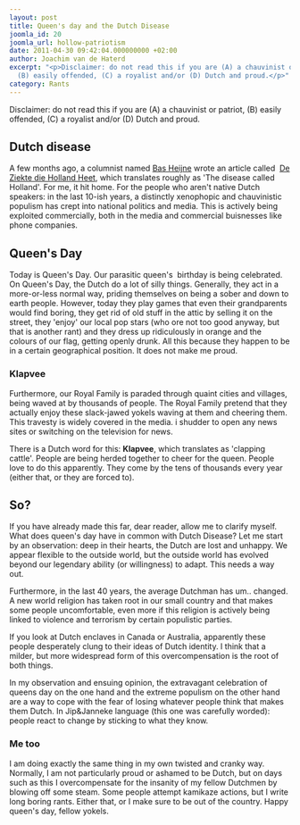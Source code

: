 ```yaml
---
layout: post
title: Queen's day and the Dutch Disease
joomla_id: 20
joomla_url: hollow-patriotism
date: 2011-04-30 09:42:04.000000000 +02:00
author: Joachim van de Haterd
excerpt: "<p>Disclaimer: do not read this if you are (A) a chauvinist or patriot,
  (B) easily offended, (C) a royalist and/or (D) Dutch and proud.</p>"
category: Rants
---
```

<p>Disclaimer: do not read this if you are (A) a chauvinist or patriot, (B) easily offended, (C) a royalist and/or (D) Dutch and proud.</p>

<h2>Dutch disease</h2>
<p>A few months ago, a columnist named <a title="Bas Heijne" href="http://weblogs.nrc.nl/heijne/author/bash/">Bas Heijne</a> wrote an article called &nbsp;<a title="De Ziekte die Holland Heet" href="http://weblogs.nrc.nl/heijne/2011/02/19/de-ziekte-die-holland-heet/">De Ziekte die Holland Heet</a>, which translates roughly as 'The disease called Holland'. For me, it hit home. For the people who aren't native Dutch speakers: in the last 10-ish years, a distinctly xenophopic and chauvinistic populism has crept into national politics and media. This is actively being exploited commercially, both in the media and commercial buisnesses like phone companies.</p>
<h2>Queen's Day</h2>
<p>Today is Queen's Day. Our parasitic queen's&nbsp; birthday is being celebrated. On Queen's Day, the Dutch do a lot of silly things. Generally, they act in a more-or-less normal way, priding themselves on being a sober and down to earth people. However, today they play games that even their grandparents would find boring, they get rid of old stuff in the attic by selling it on the street, they 'enjoy' our local pop stars (who ore not too good anyway, but that is another rant) and they dress up ridiculously in orange and the colours of our flag, getting openly drunk. All this because they happen to be in a certain geographical position. It does not make me proud.</p>
<h3>Klapvee&nbsp;</h3>
<p>Furthermore, our Royal Family is paraded through quaint cities and villages, being waved at by thousands of people. The Royal Family pretend that they actually enjoy these slack-jawed yokels waving at them and cheering them. This travesty is widely covered in the media. i shudder to open any news sites or switching on the television for news.</p>
<p>There is a Dutch word for this: <strong>Klapvee</strong>, which translates as 'clapping cattle'. People are being herded together to cheer for the queen. People love to do this apparently. They come by the tens of thousands every year (either that, or they are forced to).</p>
<h2>So?</h2>
<p>If you have already made this far, dear reader, allow me to clarify myself. What does queen's day have in common with Dutch Disease? Let me start by an observation: deep in their hearts, the Dutch are lost and unhappy. We appear flexible to the outside world, but the outside world has evolved beyond our legendary ability (or willingness) to adapt. This needs a way out.</p>
<p>Furthermore, in the last 40 years, the average Dutchman has um.. changed. A new world religion has taken root in our small country and that makes some people uncomfortable, even more if this religion is actively being linked to violence and terrorism by certain populistic parties.</p>
<p>If you look at Dutch enclaves in Canada or Australia, apparently these people desperately clung to their ideas of Dutch identity. I think that a milder, but more widespread form of this overcompensation is the root of both things.</p>
<p>In my observation and ensuing opinion, the extravagant celebration of queens day on the one hand and the extreme populism on the other hand are a way to cope with the fear of losing whatever people think that makes them Dutch. In Jip&amp;Janneke language (this one was carefully worded): people react to change by sticking to what they know.</p>
<h3>Me too&nbsp;</h3>
<p>I am doing exactly the same thing in my own twisted and cranky way. Normally, I am not particularly proud or ashamed to be Dutch, but on days such as this I overcompensate for the insanity of my fellow Dutchmen by blowing off some steam. Some people attempt kamikaze actions, but I write long boring rants. Either that, or I make sure to be out of the country. Happy queen's day, fellow yokels.</p>
